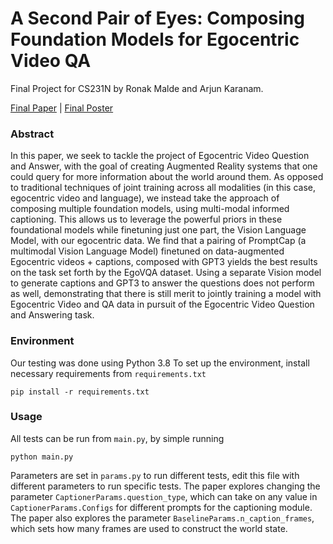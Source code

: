 # A Second Pair of Eyes: Composing Foundation Models for Egocentric Video QA
Final Project for CS231N by Ronak Malde and Arjun Karanam.

[Final Paper](https://github.com/rmalde/Ego-QA-231/blob/main/231N%20Final%20Report.pdf) | [Final Poster](https://github.com/rmalde/Ego-QA-231/blob/main/231N%20Final%20Poster.pdf)

### Abstract

In this paper, we seek to tackle the project of Egocentric Video Question and Answer, with the goal of creating Augmented Reality systems that one could query for more information about the world around them. As opposed to traditional techniques of joint training across all modalities (in this case, egocentric video and language), we instead take the approach of composing multiple foundation models, using multi-modal informed captioning. This allows us to leverage the powerful priors in these foundational models while finetuning just one part, the Vision Language Model, with our egocentric data. We find that a pairing of PromptCap (a multimodal Vision Language Model) finetuned on data-augmented Egocentric videos + captions, composed with GPT3 yields the best results on the task set forth by the EgoVQA dataset. Using a separate Vision model to generate captions and GPT3 to answer the questions does not perform as well, demonstrating that there is still merit to jointly training a model with Egocentric Video and QA data in pursuit of the Egocentric Video Question and Answering task.

### Environment

Our testing was done using Python 3.8
To set up the environment, install necessary requirements from `requirements.txt` 

```pip install -r requirements.txt```

### Usage

All tests can be run from `main.py`, by simple running

```python main.py```

Parameters are set in `params.py` to run different tests, edit this file with different parameters to run specific tests. The paper explores changing the parameter `CaptionerParams.question_type`, which can take on any value in `CaptionerParams.Configs` for different prompts for the captioning module. 
The paper also explores the parameter `BaselineParams.n_caption_frames`, which sets how many frames are used to construct the world state. 

